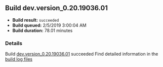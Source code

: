## Build dev.version_0.20.19036.01
- **Build result:** `succeeded`
- **Build queued:** 2/5/2019 3:00:04 AM
- **Build duration:** 78.01 minutes
### Details
Build [dev.version_0.20.19036.01](https://winappstudio.visualstudio.com/web/build.aspx?pcguid=a4ef43be-68ce-4195-a619-079b4d9834c2&builduri=vstfs%3a%2f%2f%2fBuild%2fBuild%2f27020) succeeded
Find detailed information in the [build log files](https://uwpctdiags.blob.core.windows.net/buildlogs/dev.version_0.20.19036.01_logs.zip)
